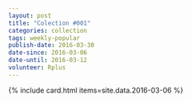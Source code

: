 ```yaml
---
layout: post
title: "Colection #001"
categories: collection
tags: weekly-popular
publish-date: 2016-03-30
date-since: 2016-03-06
date-until: 2016-03-12
volunteer: Rplus
---
```


{% include card.html items=site.data.2016-03-06 %}
